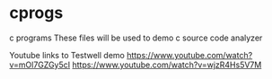 # cprogs
c programs
These files will be used to demo c source code analyzer

Youtube links to Testwell demo
https://www.youtube.com/watch?v=mOl7GZGy5cI
https://www.youtube.com/watch?v=wjzR4Hs5V7M
